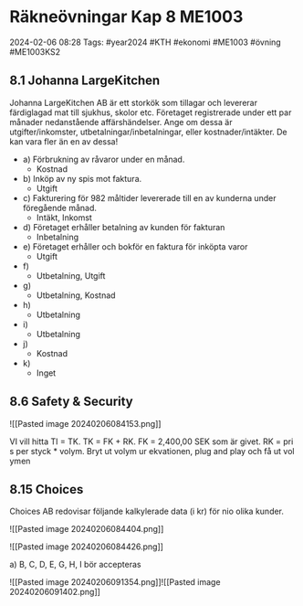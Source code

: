 # Räkneövningar Kap 8 ME1003

2024-02-06 08:28
Tags: #year2024 #KTH #ekonomi #ME1003 #övning #ME1003KS2

## 8.1 Johanna LargeKitchen

Johanna LargeKitchen AB är ett storkök som tillagar och levererar färdiglagad mat till sjukhus, skolor etc. Företaget registrerade under ett par månader nedanstående affärshändelser. Ange om dessa är utgifter/inkomster, utbetalningar/inbetalningar, eller kostnader/intäkter. De kan vara fler än en av dessa!

- a) Förbrukning av råvaror under en månad.
	- Kostnad
- b) Inköp av ny spis mot faktura.
	- Utgift
- c) Fakturering för 982 måltider levererade till en av kunderna under föregående månad.
	- Intäkt, Inkomst
- d) Företaget erhåller betalning av kunden för fakturan
	- Inbetalning
- e) Företaget erhåller och bokför en faktura för inköpta varor
	- Utgift
- f)
	- Utbetalning, Utgift
- g)
	- Utbetalning, Kostnad
- h)
	- Utbetalning
- i)
	- Utbetalning
- j)
	- Kostnad
- k)
	- Inget

## 8.6 Safety & Security

![[Pasted image 20240206084153.png]]

VI vill hitta TI = TK. TK = FK + RK. FK = 2,400,00 SEK som är givet. RK = pris per styck * volym. Bryt ut volym ur ekvationen, plug and play och få ut volymen

## 8.15 Choices

Choices AB redovisar följande kalkylerade data (i kr) för nio olika kunder.

![[Pasted image 20240206084404.png]]

![[Pasted image 20240206084426.png]]

a) B, C, D, E, G, H, I bör accepteras

![[Pasted image 20240206091354.png]]![[Pasted image 20240206091402.png]]
